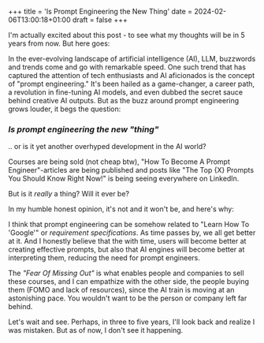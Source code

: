 +++
title = 'Is Prompt Engineering the New Thing'
date = 2024-02-06T13:00:18+01:00
draft = false
+++

I'm actually excited about this post - to see what my thoughts will be in 5 years from now. But here goes:

In the ever-evolving landscape of artificial intelligence (AI), LLM, buzzwords and trends come and go with remarkable speed. 
One such trend that has captured the attention of tech enthusiasts and AI aficionados is the concept of "prompt engineering." It's been hailed as a game-changer, a career path, a revolution in fine-tuning AI models, and even dubbed the secret sauce behind creative AI outputs. 
But as the buzz around prompt engineering grows louder, it begs the question: 

### _Is prompt engineering the new "thing"_

.. or is it yet another overhyped development in the AI world?

Courses are being sold (not cheap btw), "How To Become A Prompt Engineer"-articles are being published and posts like "The Top {X} Prompts You Should Know Right Now!" is being seeing everywhere on LinkedIn.

But is it _really_ a thing? Will it ever be?

In my humble honest opinion, it's not and it won't be, and here's why:

I think that prompt engineering can be somehow related to "Learn How To 'Google'" or _requirement specifications_. As time passes by, we all get better at it. And I honestly believe that the with time, users will become better at creating effective prompts, but also that AI engines will become better at interpreting them, reducing the need for prompt engineers.

The _"Fear Of Missing Out"_ is what enables people and companies to sell these courses, and I can empathize with the other side, the people buying them (FOMO and lack of resources), since the AI train is moving at an astonishing pace. You wouldn't want to be the person or company left far behind.

Let's wait and see. Perhaps, in three to five years, I'll look back and realize I was mistaken. But as of now, I don't see it happening.
